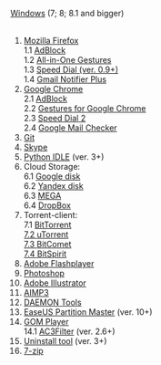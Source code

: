 <a href="http://windows.microsoft.com/en-us/windows/downloads">Windows</a> (7; 8; 8.1 and bigger) <br><br>

1. <a href="https://www.mozilla.org/firefox/new/?scene=2#download-fx">Mozilla Firefox</a><br>
  1.1 <a href="">AdBlock</a><br>
  1.2 <a href="">All-in-One Gestures</a><br>
  1.3 <a href="">Speed Dial (ver. 0.9+)</a><br>
  1.4 <a href="">Gmail Notifier Plus</a><br>
2. <a href="">Google Chrome</a><br>
  2.1 <a href="">AdBlock</a><br>
  2.2 <a href="">Gestures for Google Chrome</a><br>
  2.3 <a href="">Speed Dial 2</a><br>
  2.4 <a href="">Google Mail Checker</a><br>
3. <a href="">Git</a>
4. <a href="">Skype</a>
5. <a href="">Python IDLE</a> (ver. 3+)
6. Cloud Storage:<br>
  6.1 <a href="">Google disk</a><br>
  6.2 <a href="">Yandex disk</a><br>
  6.3 <a href="">MEGA</a><br>
  6.4 <a href="">DropBox</a><br>
7. Torrent-client:<br>
  7.1 <a href="">BitTorrent<br>
  7.2 <a href="">uTorrent<br>
  7.3 <a href="">BitComet<br>
  7.4 <a href="">BitSpirit<br>
8. <a href="">Adobe Flashplayer</a>
9. <a href=""> Photoshop</a>
10. <a href="">Adobe Illustrator</a>
11. <a href="">AIMP3</a>
12. <a href="">DAEMON Tools</a>
13. <a href="">EaseUS Partition Master</a> (ver. 10+)
14. <a href="">GOM Player</a><br>
  14.1 <a href="">AC3Filter</a> (ver. 2.6+)<br>
15. <a href="">Uninstall tool</a> (ver. 3+)
16. <a href="">7-zip</a>

